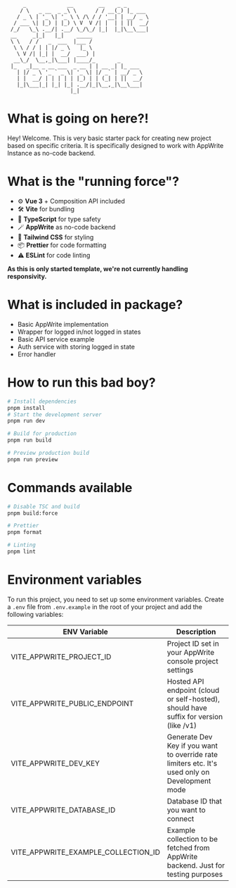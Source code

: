 ```
     _             __        __    _ _
    / \   _ __  _ _\ \      / / __(_) |_ ___
   / _ \ | '_ \| '_ \ \ /\ / / '__| | __/ _ \
  / ___ \| |_) | |_) \ V  V /| |  | | ||  __/
 /_/   \_\ .__/| .__/ \_/\_/ |_|  |_|\__\___|
 __     _|_|   |_|    _____
 \ \   / /   _  ___  |___ /
  \ \ / / | | |/ _ \   |_ \
   \ V /| |_| |  __/  ___) |
  __\_/  \__,_|\___| |____/_       _
 |_   _|__ _ __ ___  _ __ | | __ _| |_ ___
   | |/ _ \ '_ ` _ \| '_ \| |/ _` | __/ _ \
   | |  __/ | | | | | |_) | | (_| | ||  __/
   |_|\___|_| |_| |_| .__/|_|\__,_|\__\___|
                    |_|
```

# What is going on here?!

Hey! Welcome. This is very basic starter pack for creating new project based on specific criteria.
It is specifically designed to work with AppWrite Instance as no-code backend.

# What is the "running force"?

- ⚙️ **Vue 3** + Composition API included
- 🛠️ **Vite** for bundling
- 🛟 **TypeScript** for type safety
- 🪄 **AppWrite** as no-code backend
- 🎨 **Tailwind CSS** for styling
- 📦 **Prettier** for code formatting
- ⚠️ **ESLint** for code linting

**As this is only started template, we're not currently handling responsivity.**

# What is included in package?

- Basic AppWrite implementation
- Wrapper for logged in/not logged in states
- Basic API service example
- Auth service with storing logged in state
- Error handler

# How to run this bad boy?

```bash
# Install dependencies
pnpm install
# Start the development server
pnpm run dev
```

```bash
# Build for production
pnpm run build
```

```bash
# Preview production build
pnpm run preview
```

# Commands available

```bash
# Disable TSC and build
pnpm build:force
```

```bash
# Prettier
pnpm format
```

```bash
# Linting
pnpm lint
```

# Environment variables

To run this project, you need to set up some environment variables. Create a `.env` file from `.env.example` in the root of your project and add the following variables:

| ENV Variable                  | Description                                                                                    |
| ----------------------------- |------------------------------------------------------------------------------------------------|
| VITE_APPWRITE_PROJECT_ID      | Project ID set in your AppWrite console project settings                                       |
| VITE_APPWRITE_PUBLIC_ENDPOINT | Hosted API endpoint (cloud or self-hosted), should have suffix for version (like /v1)          |
| VITE_APPWRITE_DEV_KEY         | Generate Dev Key if you want to override rate limiters etc. It's used only on Development mode |
| VITE_APPWRITE_DATABASE_ID     | Database ID that you want to connect                                                           |
| VITE_APPWRITE_EXAMPLE_COLLECTION_ID     | Example collection to be fetched from AppWrite backend. Just for testing purposes              |
